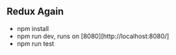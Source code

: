 ## Redux Again

- npm install
- npm run dev, runs on [8080][http://localhost:8080/]
- npm run test


